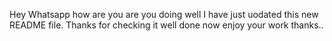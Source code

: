 Hey Whatsapp how are you are you doing well I have just uodated this new README file. Thanks for checking it well done now enjoy your work thanks..

